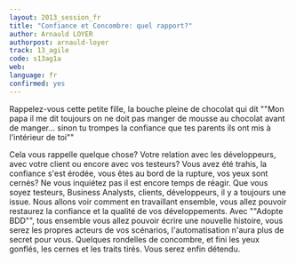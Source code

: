 ```yaml
---
layout: 2013_session_fr
title: "Confiance et Concombre: quel rapport?"
author: Arnauld LOYER
authorpost: arnauld-loyer
track: 13_agile
code: s13ag1a
web: 
language: fr
confirmed: yes
---
```


Rappelez-vous cette petite fille, la bouche pleine de chocolat qui dit ""Mon papa il me dit toujours on ne doit pas manger de mousse au chocolat avant de manger... sinon tu trompes la confiance que tes parents ils ont mis à l'intérieur de toi""

Cela vous rappelle quelque chose? Votre relation avec les développeurs, avec votre client ou encore avec vos testeurs?
Vous avez été trahis, la confiance s'est érodée, vous êtes au bord de la rupture, vos yeux sont cernés? Ne vous inquiétez pas il est encore temps de réagir. Que vous soyez testeurs, Business Analysts, clients, développeurs, il y a toujours une issue. Nous allons voir comment en travaillant ensemble, vous allez pouvoir restaurez la confiance et la qualité de vos développements. 
Avec ""Adopte BDD"", tous ensemble vous allez pouvoir écrire une nouvelle histoire, vous serez les propres acteurs de vos scénarios, l'automatisation n'aura plus de secret pour vous. Quelques rondelles de concombre, et fini les yeux gonflés, les cernes et les traits tirés. Vous serez enfin détendu.